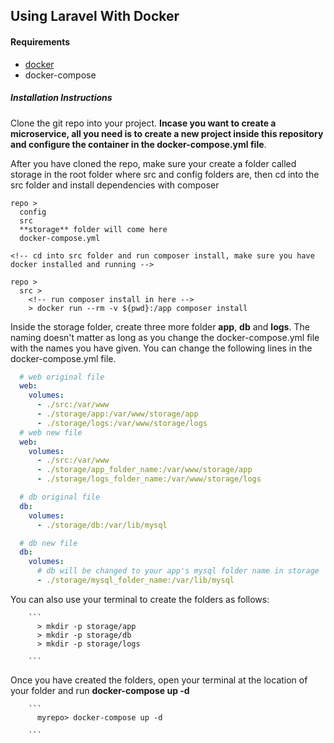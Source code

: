 ## Using Laravel With Docker

#### Requirements

- [docker](https://docker.com)
- docker-compose

##### Installation Instructions

Clone the git repo into your project. **Incase you want to create a microservice, all you need is to create a new project inside this repository and configure the container in the docker-compose.yml file**.

After you have cloned the repo, make sure your create a folder called storage in the root folder where src and config folders are, then cd into the src folder and install dependencies with composer

```
repo >
  config
  src
  **storage** folder will come here
  docker-compose.yml

<!-- cd into src folder and run composer install, make sure you have docker installed and running -->

repo >
  src >
    <!-- run composer install in here -->
    > docker run --rm -v ${pwd}:/app composer install

```

Inside the storage folder, create three more folder **app**, **db** and **logs**. The naming doesn't matter as long as you change the docker-compose.yml file with the names you have given. You can change the following lines in the docker-compose.yml file.

```yml
  # web original file
  web:
    volumes:
      - ./src:/var/www
      - ./storage/app:/var/www/storage/app
      - ./storage/logs:/var/www/storage/logs
  # web new file
  web:
    volumes:
      - ./src:/var/www
      - ./storage/app_folder_name:/var/www/storage/app
      - ./storage/logs_folder_name:/var/www/storage/logs

  # db original file
  db:
    volumes:
      - ./storage/db:/var/lib/mysql

  # db new file
  db:
    volumes:
      # db will be changed to your app's mysql folder name in storage
      - ./storage/mysql_folder_name:/var/lib/mysql

```

You can also use your terminal to create the folders as follows:

        ```
          > mkdir -p storage/app
          > mkdir -p storage/db
          > mkdir -p storage/logs

        ```

Once you have created the folders, open your terminal at the location of your folder and run **docker-compose up -d**

        ```
          myrepo> docker-compose up -d

        ```
